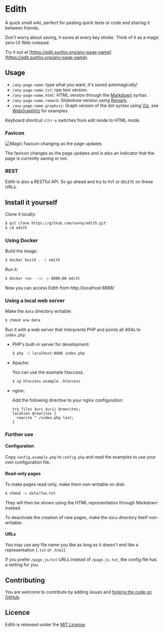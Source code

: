 Edith
=====

A quick small wiki, perfect for pasting quick texts or code and sharing it between friends.

Don't worry about saving, it saves at every key stroke. Think of it as a magic zero-UI Web notepad.

Try it out at [https://edit.sunfox.org/any-page-name](https://edit.sunfox.org/any-page-name).

Usage
-----

- `/any-page-name`: type what you want, it's saved automagically!
- `/any-page-name.txt`: raw text version.
- `/any-page-name.html`: HTML version through the
  [Markdown](https://daringfireball.net/projects/markdown/) syntax.
- `/any-page-name.remark`: Slideshow version using
  [Remark](https://github.com/gnab/remark).
- `/any-page-name.graphviz`: Graph version of the dot syntax using
  [Viz](https://github.com/mdaines/viz.js/), see
  [WebGraphViz](http://www.webgraphviz.com/) for examples.

Keyboard shortcut `cltr-e` switches from edit mode to HTML mode.

### Favicon

![Magic Favicon changing as the page updates](https://sunny.github.io/edith/favicon.gif)

The favicon changes as the page updates and is also an indicator that the page
is currently saving or not.

### REST

Edith is also a RESTful API. So go ahead and try to `PUT` or `DELETE` on these
URLs.

Install it yourself
-------------------

Clone it locally:

```sh
$ git clone https://github.com/sunny/edith.git
$ cd edith
```

### Using Docker

Build the image:

```sh
$ docker build . -t edith
```

Run it:

```sh
$ docker run --rm -p 8888:80 edith
```

Now you can access Edith from http://localhost:8888/

### Using a local web server

Make the `data` directory writable:

```sh
$ chmod a+w data
```

Run it with a web server that interprents PHP and points all 404s
to `index.php`:

- PHP's built-in server for development:

  ```sh
  $ php -S localhost:8888 index.php
  ```

- Apache:

  You can use the example htaccess.

  ```sh
  $ cp htaccess.example .htaccess
  ```

- nginx:

  Add the following directive to your nginx configuration:

  ```
  try_files $uri $uri/ @rewrites;
  location @rewrites {
    rewrite ^ /index.php last;
  }
  ```

### Further use

#### Configuration

Copy `config.example.php` to `config.php` and read the examples to use your own
configuration file.

#### Read-only pages

To make pages read-only, make them non-writable on disk:

```sh
$ chmod -w data/foo.txt
```

They will then be shown using the HTML representation through Markdown instead.

To deactivate the creation of new pages, make the `data` directory itself
non-writable.

#### URLs

You may use any file name you like as long as it doesn't end like a
representation (`.txt` or `.html`).

If you prefer `/page.js/txt` URLs instead of `/page.js.txt`, the config file
has a setting for you.

Contributing
------------

You are welcome to contribute by adding issues and
[forking the code on GitHub](https://github.com/sunny/edith).

Licence
-------

Edith is released under the
[MIT License](https://opensource.org/licenses/MIT).
